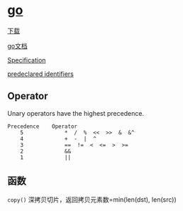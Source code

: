 # [go](https://go.dev/)

[下载](https://go.dev/dl/)

[go文档](https://go.dev/doc/)

[Specification](https://go.dev/ref/spec)

[predeclared identifiers](https://pkg.go.dev/builtin)

## Operator

Unary operators have the highest precedence.

```text
Precedence    Operator
    5             *  /  %  <<  >>  &  &^
    4             +  -  |  ^
    3             ==  !=  <  <=  >  >=
    2             &&
    1             ||
```

## 函数

`copy()` 深拷贝切片，返回拷贝元素数=min(len(dst), len(src))
